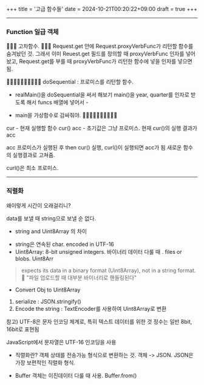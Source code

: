 +++
title = '고급 함수들'
date = 2024-10-21T00:20:22+09:00
draft = true
+++


---
### Function 일급 객체

👗👗👗 고차함수. 👗👗👗
Request.get 안에 Request.proxyVerbFunc가 리턴할 함수를 숨겨놨던 것. 
그래서 이미 Reuest.get 필드를 정의할 때 proxyVerbFunc 인자를 넣어놨고,
Request.get를 부를 때 proxyVerbFunc가 리턴한 함수에 넣을 인자를 넣으면 됨.

💎💎💎💎💎💎💎💎💎💎 
doSequential : 프로미스를 리턴할 함수.
- realMain()을 doSequential을 써서 해보기
main()을 year, quarter를 인자로 받도록 해서 
funcs 배열에 넣어서 - 
+ main을 가상함수로 감싸줘야. 
💎💎💎💎💎💎💎💎💎💎 

cur - 현재 실행할 함수
cur()
acc - 초기값은 그냥 프로미스. 
현재 cur()의 실행 결과가 acc

acc 프로미스가 실행된 후 then cur() 실행,
curl()이 실행되면 acc가 됨
새로운 함수의 실행결과로 고쳐줌.

curl()은 최소 프로미스.


---
### 직렬화

왜이렇게 시간이 오래걸리니?

data를 보낼 때 string으로 보낼 순 없다.

* string and Uint8Array 의 차이
- string은 연속된 char. encoded in UTF-16
- Uint8Array: 8-bit unsigned integers. 바이너리 데이터 다룰 때 .
files or blobs. Uint8Arr 
> expects its data in a binary format (Uint8Array), not in a string format. 
🔹 "파일 업로드할 때 대부분 바이너리로 핸들링된다"
- Convert Obj to Uint8Array
1. serialize : JSON.stringify()
2. Encode the string : TextEncoder를 사용하여 Uint8Array로 변환


참고)  UTF-8은 문자 인코딩 체계로, 특히 텍스트 데이터를 위한 것
정수는 일반 8bit, 16bit로 표현됨

JavaScript에서 문자열은 UTF-16 인코딩을 사용

* 직렬화란?
객체 상태를 전송가능 형식으로 변환하는 것.
객체 -> JSON.
JSON은 가장 보편적인 직렬화 형식. 

* Buffer 객체는 이진데이터 다룰 때 사용.
Buffer.from() 

